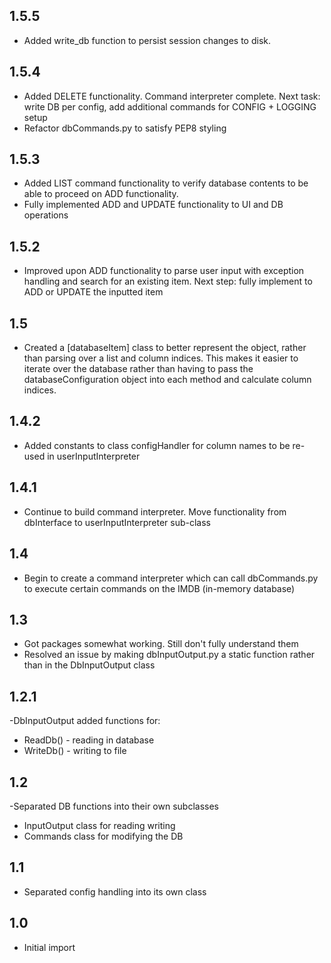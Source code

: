 1.5.5
---
- Added write_db function to persist session changes to disk.

1.5.4
---
- Added DELETE functionality. Command interpreter complete. Next task: write DB per config, add additional commands for CONFIG + LOGGING setup
- Refactor dbCommands.py to satisfy PEP8 styling

1.5.3
---
- Added LIST command functionality to verify database contents to be able to proceed on ADD functionality.
- Fully implemented ADD and UPDATE functionality to UI and DB operations

1.5.2
---
- Improved upon ADD functionality to parse user input with exception handling and search for an existing item. Next step: fully implement to ADD or UPDATE the inputted item

1.5
---
- Created a [databaseItem] class to better represent the object, rather than parsing over a list and column indices. This makes it easier to iterate over the database rather than having to pass the databaseConfiguration object into each method and calculate column indices. 

1.4.2
---
- Added constants to class configHandler for column names to be re-used in userInputInterpreter


1.4.1
---
- Continue to build command interpreter. Move functionality from dbInterface to userInputInterpreter sub-class

1.4
---
- Begin to create a command interpreter which can call dbCommands.py to execute certain commands on the IMDB (in-memory database)

1.3
---
- Got packages somewhat working. Still don't fully understand them
- Resolved an issue by making dbInputOutput.py a static function rather than in the DbInputOutput class

1.2.1
---
-DbInputOutput added functions for:
- ReadDb() - reading in database
- WriteDb() - writing to file

1.2
---
-Separated DB functions into their own subclasses
- InputOutput class for reading writing
- Commands class for modifying the DB

1.1
---
- Separated config handling into its own class

1.0
---
- Initial import